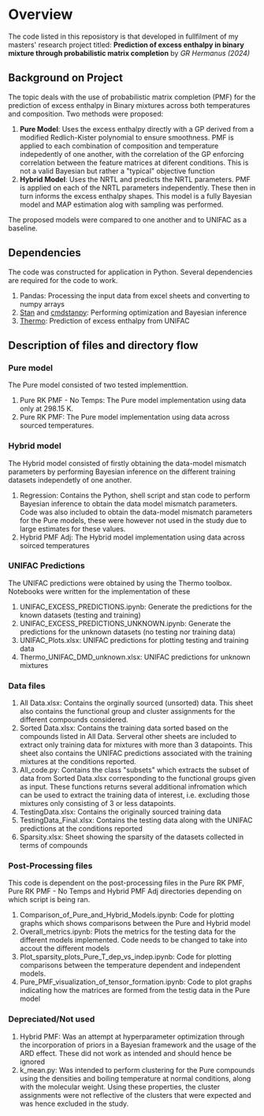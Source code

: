 # Overview

The code listed in this reposistory is that developed in fullfilment of my masters' research project titled: **Prediction of excess enthalpy in binary mixture through probabilistic matrix completion** by *GR Hermanus (2024)*

## Background on Project
The topic deals with the use of probabilistic matrix completion (PMF) for the prediction of excess enthalpy in Binary mixtures across both temperatures and composition. Two methods were proposed: 
1. **Pure Model**: Uses the excess enthalpy directly with a GP derived from a modified Redlich-Kister polynomial to ensure smoothness. PMF is applied to each combination of composition and temperature indepedently of one another, with the correlation of the GP enforcing correlation between the feature matrices at diferent conditions. This is not a valid Bayesian but rather a "typical" objective function
2. **Hybrid Model**: Uses the NRTL and predicts the NRTL parameters. PMF is applied on each of the NRTL parameters independently. These then in turn informs the excess enthalpy shapes. This model is a fully Bayesian model and MAP estimation alog with sampling was performed.

The proposed models were compared to one another and to UNIFAC as a baseline.

## Dependencies
The code was constructed for application in Python. Several dependencies are required for the code to work.
1. Pandas: Processing the input data from excel sheets and converting to numpy arrays
2. [Stan](https://github.com/stan-dev/stan) and [cmdstanpy](https://github.com/stan-dev/cmdstanpy): Performing optimization and Bayesian inference
3. [Thermo](https://github.com/CalebBell/thermo): Prediction of excess enthalpy from UNIFAC

## Description of files and directory flow

### Pure model
The Pure model consisted of two tested implementtion. 
1. Pure RK PMF - No Temps: The Pure model implementation using data only at 298.15 K.
2. Pure RK PMF: The Pure model implementation using data across sourced temperatures.

### Hybrid model
The Hybrid model consisted of firstly obtaining the data-model mismatch parameters by performing Bayesian inference on the different training datasets independetly of one another.
1. Regression: Contains the Python, shell script and stan code to perform Bayesian inference to obtain the data model mismatch parameters. Code was also included to obtain the data-model mismatch parameters for the Pure models, these were however not used in the study due to large estimates for these values.
2. Hybrid PMF Adj: The Hybrid model implementation using data across soirced temperatures

### UNIFAC Predictions
The UNIFAC predictions were obtained by using the Thermo toolbox. Notebooks were written for the implementation of these
1. UNIFAC_EXCESS_PREDICTIONS.ipynb: Generate the predictions for the known datasets (testing and training)
2. UNIFAC_EXCESS_PREDICTIONS_UNKNOWN.ipynb: Generate the predictions for the unknown datasets (no testing nor training data)
3. UNIFAC_Plots.xlsx: UNIFAC predictions for plotting testing and training data
4. Thermo_UNIFAC_DMD_unknown.xlsx: UNIFAC predictions for unknown mixtures

### Data files
1. All Data.xlsx: Contains the orginally sourced (unsorted) data. This sheet also contains the functional group and cluster assignments for the different compounds considered.
2. Sorted Data.xlsx: Contains the training data sorted based on the compounds listed in All Data. Serveral other sheets are included to extract only training data for mixtures with more than 3 datapoints. This sheet also contains the UNIFAC predictions associated with the training mixtures at the conditions reported.
3. All_code.py: Contains the class "subsets" which extracts the subset of data from Sorted Data.xlsx corresponding to the functional groups given as input. These functions returns several additional infromation which can be used to extract the training data of interest, i.e. excluding those mixtures only consisting of 3 or less datapoints.
4. TestingData.xlsx: Contains the originally sourced training data
5. TestingData_Final.xlsx: Contains the testing data along with the UNIFAC predictions at the conditions reported
6. Sparsity.xlsx: Sheet showing the sparsity of the datasets collected in terms of compounds

### Post-Processing files
This code is dependent on the post-processing files in the Pure RK PMF, Pure RK PMF - No Temps and Hybrid PMF Adj directories depending on which script is being ran.
1. Comparison_of_Pure_and_Hybrid_Models.ipynb: Code for plotting graphs which shows comparisons between the Pure and Hybrid model
2. Overall_metrics.ipynb: Plots the metrics for the testing data for the different models implemented. Code needs to be changed to take into accout the different models
3. Plot_sparsity_plots_Pure_T_dep_vs_indep.ipynb: Code for plotting comparisons between the temperature dependent and independent models.
4. Pure_PMF_visualization_of_tensor_formation.ipynb: Code to plot graphs indicating how the matrices are formed from the testig data in the Pure model

### Depreciated/Not used
1. Hybrid PMF: Was an attempt at hyperparameter optimization through the incorporation of priors in a Bayesian framework and the usage of the ARD effect. These did not work as intended and should hence be ignored
2. k_mean.py: Was intended to perform clustering for the Pure compounds using the densities and boiling temperature at normal conditions, along with the molecular weight. Using these properties, the cluster assignments were not reflective of the clusters that were expected and was hence excluded in the study.




